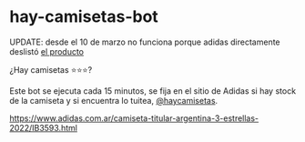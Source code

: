# hay-camisetas-bot

UPDATE: desde el 10 de marzo no funciona porque adidas directamente deslistó [el producto](https://www.adidas.com.ar/camiseta-titular-argentina-3-estrellas-2022/IB3593.html)

¿Hay camisetas ⭐⭐⭐?

Este bot se ejecuta cada 15 minutos, se fija en el sitio de Adidas si hay stock de la camiseta y si encuentra lo tuitea, 
[@haycamisetas](https://twitter.com/haycamisetas). 


https://www.adidas.com.ar/camiseta-titular-argentina-3-estrellas-2022/IB3593.html
